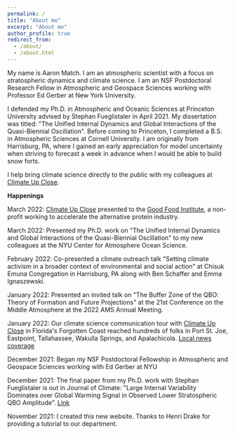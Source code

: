 ```yaml
---
permalink: /
title: "About me"
excerpt: "About me"
author_profile: true
redirect_from: 
  - /about/
  - /about.html
---
```


My name is Aaron Match. I am an atmospheric scientist with a focus on stratospheric dynamics and climate science. I am an NSF Postdoctoral Research Fellow in Atmospheric and Geospace Sciences working with Professor Ed Gerber at New York University. 

I defended my Ph.D. in Atmospheric and Oceanic Sciences at Princeton University advised by Stephan Fueglistaler in April 2021. My dissertation was titled: &quot;The Unified Internal Dynamics and Global Interactions of the Quasi-Biennial Oscillation&quot;. Before coming to Princeton, I completed a B.S. in Atmospheric Sciences at Cornell University. I am originally from Harrisburg, PA, where I gained an early appreciation for model uncertainty when striving to forecast a week in advance when I would be able to build snow forts.

I help bring climate science directly to the public with my colleagues at [Climate Up Close](http://www.climateupclose.org).

**Happenings**

March 2022: [Climate Up Close](https://www.climateupclose.org/) presented to the [Good Food Institute](https://gfi.org/), a non-profit working to accelerate the alternative protein industry.

March 2022: Presented my Ph.D. work on "The Unified Internal Dynamics and Global Interactions of the Quasi-Biennial Oscillation" to my new colleagues at the NYU Center for Atmosphere Ocean Science.

February 2022: Co-presented a climate outreach talk "Setting climate activism in a broader context of environmental and social action" at Chisuk Emuna Congregation in Harrisburg, PA along with Ben Schaffer and Emma Ignaszewski.

January 2022: Presented an invited talk on "The Buffer Zone of the QBO: Theory of Formation and Future Projections" at the 21st Conference on the Middle Atmosphere at the 2022 AMS Annual Meeting. 

January 2022: Our climate science communication tour with [Climate Up Close](https://www.climateupclose.org/) in Florida's Forgotten Coast reached hundreds of folks in Port St. Joe, Eastpoint, Tallahassee, Wakulla Springs, and Apalachicola. [Local news coverage](https://www.franklincounty.news/stories/scientists-share-facts-not-lectures-on-climate-change,7309?fbclid=IwAR2PnxwtJstkWW31NRKfU1W74Kpj3t8vPF5Z561OtiTbtgmVqHoGFjSnBQA#.Yd7188Flhb4.facebook)

December 2021: Began my NSF Postdoctoral Fellowship in Atmospheric and Geospace Sciences working with Ed Gerber at NYU

December 2021: The final paper from my Ph.D. work with Stephan Fueglistaler is out in Journal of Climate: &quot;Large Internal Variability Dominates over Global Warming Signal in Observed Lower Stratospheric QBO Amplitude&quot;. [Link](https://doi.org/10.1175/JCLI-D-21-0270.1)

November 2021: I created this new website. Thanks to Henri Drake for providing a tutorial to our department.






